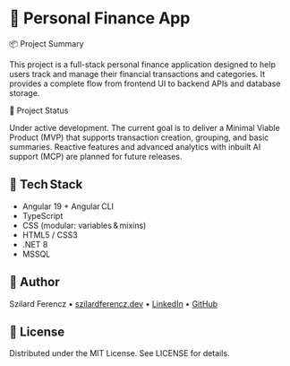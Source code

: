 # 💼 Personal Finance App

📦 Project Summary

This project is a full-stack personal finance application designed to help users track and manage their financial transactions and categories. It provides a complete flow from frontend UI to backend APIs and database storage.

🚧 Project Status

Under active development. The current goal is to deliver a Minimal Viable Product (MVP) that supports transaction creation, grouping, and basic summaries. Reactive features and advanced analytics with inbuilt AI support (MCP) are planned for future releases.

## 🚀 Tech Stack
- Angular 19 + Angular CLI  
- TypeScript  
- CSS (modular: variables & mixins)  
- HTML5 / CSS3  
- .NET 8
- MSSQL


## 👤 Author
Szilard Ferencz • [szilardferencz.dev](www.szilardferencz.dev) • [LinkedIn](https://www.linkedin.com/in/szilard-ferencz/) • [GitHub](https://github.com/Sziszka90) 

## 📄 License
Distributed under the MIT License. See LICENSE for details.
